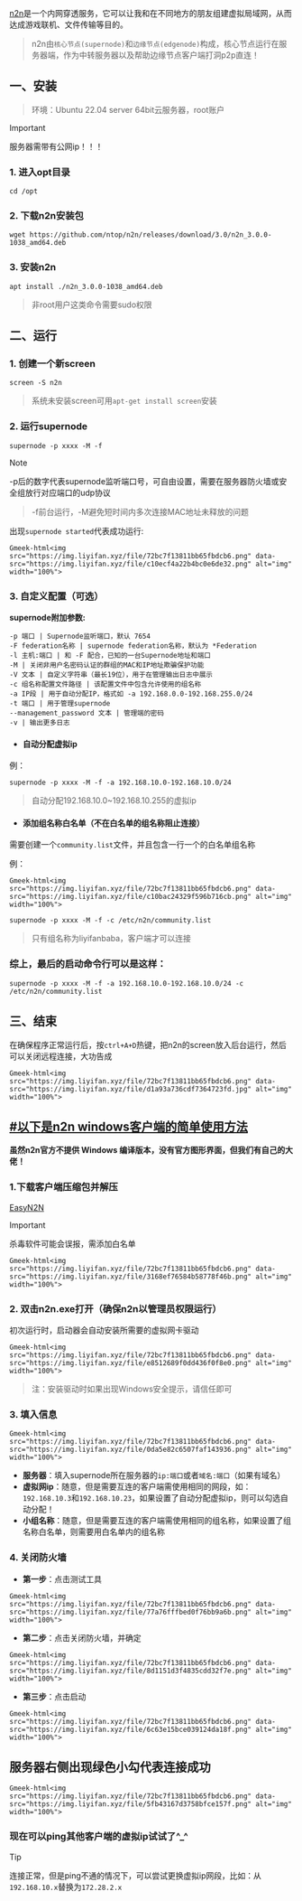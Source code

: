 [n2n](https://github.com/ntop/n2n)是一个内网穿透服务，它可以让我和在不同地方的朋友组建虚拟局域网，从而达成游戏联机、文件传输等目的。

> n2n由`核心节点(supernode)`和`边缘节点(edgenode)`构成，核心节点运行在服务器端，作为中转服务器以及帮助边缘节点客户端打洞p2p直连！

## 一、安装

> 环境：Ubuntu 22.04 server 64bit云服务器，root账户

> [!IMPORTANT]
> 服务器需带有公网ip！！！

### 1. 进入opt目录
```
cd /opt
```

### 2. 下载n2n安装包
```
wget https://github.com/ntop/n2n/releases/download/3.0/n2n_3.0.0-1038_amd64.deb
```

### 3. 安装n2n
```
apt install ./n2n_3.0.0-1038_amd64.deb
```
> 非root用户这类命令需要sudo权限

## 二、运行

### 1. 创建一个新screen
```
screen -S n2n
```
> 系统未安装screen可用`apt-get install screen`安装

### 2. 运行supernode
```
supernode -p xxxx -M -f 
```

  > [!NOTE]
> -p后的数字代表supernode监听端口号，可自由设置，需要在服务器防火墙或安全组放行对应端口的udp协议

> -f前台运行，-M避免短时间内多次连接MAC地址未释放的问题

出现`supernode started`代表成功运行:

`Gmeek-html<img src="https://img.liyifan.xyz/file/72bc7f13811bb65fbdcb6.png" data-src="https://img.liyifan.xyz/file/c10ecf4a22b4bc0e6de32.png" alt="img" width="100%">`

### 3. 自定义配置（可选）
**supernode附加参数:**
```
-p 端口 | Supernode监听端口，默认 7654
-F federation名称 | supernode federation名称，默认为 *Federation
-l 主机:端口 | 和 -F 配合，已知的一台Supernode地址和端口
-M | 关闭非用户名密码认证的群组的MAC和IP地址欺骗保护功能
-V 文本 | 自定义字符串（最长19位），用于在管理输出日志中展示
-c 组名称配置文件路径 | 该配置文件中包含允许使用的组名称
-a IP段 | 用于自动分配IP，格式如 -a 192.168.0.0-192.168.255.0/24
-t 端口 | 用于管理supernode
--management_password 文本 | 管理端的密码
-v | 输出更多日志
```

- #### 自动分配虚拟ip
例：
```
supernode -p xxxx -M -f -a 192.168.10.0-192.168.10.0/24
```
> 自动分配192.168.10.0~192.168.10.255的虚拟ip

- #### 添加组名称白名单（不在白名单的组名称阻止连接）
需要创建一个`community.list`文件，并且包含一行一个的白名单组名称

例：

`Gmeek-html<img src="https://img.liyifan.xyz/file/72bc7f13811bb65fbdcb6.png" data-src="https://img.liyifan.xyz/file/c10bac24329f596b716cb.png" alt="img" width="100%">`

```
supernode -p xxxx -M -f -c /etc/n2n/community.list
```

> 只有组名称为liyifanbaba，客户端才可以连接

### 综上，最后的启动命令行可以是这样：
```
supernode -p xxxx -M -f -a 192.168.10.0-192.168.10.0/24 -c /etc/n2n/community.list
```

## 三、结束

在确保程序正常运行后，按`ctrl+A+D`热键，把n2n的screen放入后台运行，然后可以关闭远程连接，大功告成

`Gmeek-html<img src="https://img.liyifan.xyz/file/72bc7f13811bb65fbdcb6.png" data-src="https://img.liyifan.xyz/file/d1a93a736cdf7364723fd.jpg" alt="img" width="100%">`


## [#以下是n2n windows客户端的简单使用方法](https://bugxia.com/525.html)

**虽然n2n官方不提供 Windows 编译版本，没有官方图形界面，但我们有自己的大佬！**

### 1.下载客户端压缩包并解压
[EasyN2N](https://bugxia.com/357.html)

> [!IMPORTANT]
> 杀毒软件可能会误报，需添加白名单

`Gmeek-html<img src="https://img.liyifan.xyz/file/72bc7f13811bb65fbdcb6.png" data-src="https://img.liyifan.xyz/file/3168ef76584b58778f46b.png" alt="img" width="100%">`

### 2. 双击n2n.exe打开（确保n2n以管理员权限运行）
初次运行时，启动器会自动安装所需要的虚拟网卡驱动

`Gmeek-html<img src="https://img.liyifan.xyz/file/72bc7f13811bb65fbdcb6.png" data-src="https://img.liyifan.xyz/file/e8512689f0dd436f0f8e0.png" alt="img" width="100%">`


>注：安装驱动时如果出现Windows安全提示，请信任即可

### 3. 填入信息

`Gmeek-html<img src="https://img.liyifan.xyz/file/72bc7f13811bb65fbdcb6.png" data-src="https://img.liyifan.xyz/file/0da5e82c6507faf143936.png" alt="img" width="100%">`

- **服务器**：填入supernode所在服务器的`ip:端口`或者`域名:端口`（如果有域名）
- **虚拟网ip**：随意，但是需要互连的客户端需使用相同的网段，如：`192.168.10.3`和`192.168.10.23`，如果设置了自动分配虚拟ip，则可以勾选自动分配！
- **小组名称**：随意，但是需要互连的客户端需使用相同的组名称，如果设置了组名称白名单，则需要用白名单内的组名称

### 4. 关闭防火墙

- **第一步**：点击测试工具

`Gmeek-html<img src="https://img.liyifan.xyz/file/72bc7f13811bb65fbdcb6.png" data-src="https://img.liyifan.xyz/file/77a76fffbed0f76bb9a6b.png" alt="img" width="100%">`

- **第二步**：点击关闭防火墙，并确定

`Gmeek-html<img src="https://img.liyifan.xyz/file/72bc7f13811bb65fbdcb6.png" data-src="https://img.liyifan.xyz/file/8d1151d3f4835cdd32f7e.png" alt="img" width="100%">`

- **第三步**：点击启动

`Gmeek-html<img src="https://img.liyifan.xyz/file/72bc7f13811bb65fbdcb6.png" data-src="https://img.liyifan.xyz/file/6c63e15bce039124da18f.png" alt="img" width="100%">`

## 服务器右侧出现绿色小勾代表连接成功

`Gmeek-html<img src="https://img.liyifan.xyz/file/72bc7f13811bb65fbdcb6.png" data-src="https://img.liyifan.xyz/file/5fb43167d3758bfce157f.png" alt="img" width="100%">`

### 现在可以ping其他客户端的虚拟ip试试了^_^

> [!TIP]
> 连接正常，但是ping不通的情况下，可以尝试更换虚拟ip网段，比如：从`192.168.10.x`替换为`172.28.2.x`






